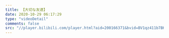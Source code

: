 ```yaml
---
title: 【大切な友達】
date: 2020-10-29 06:17:29
type: "videoDetail"
comments: false
src: "//player.bilibili.com/player.html?aid=200166371&bvid=BV1qz411b7BK&cid=174685539&page=1"
---
```

